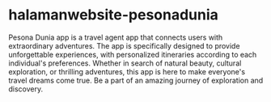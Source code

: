# halamanwebsite-pesonadunia

Pesona Dunia app is a travel agent app that connects users with extraordinary adventures. The app is specifically designed to provide unforgettable experiences, with personalized itineraries according to each individual's preferences. Whether in search of natural beauty, cultural exploration, or thrilling adventures, this app is here to make everyone's travel dreams come true. Be a part of an amazing journey of exploration and discovery.

